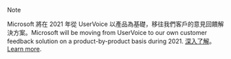 > [!NOTE]
> <span data-ttu-id="bf319-101">Microsoft 將在 2021 年從 UserVoice 以產品為基礎，移往我們客戶的意見回饋解決方案。</span><span class="sxs-lookup"><span data-stu-id="bf319-101">Microsoft will be moving from UserVoice to our own customer feedback solution on a product-by-product basis during 2021.</span></span> <span data-ttu-id="bf319-102">[深入了解](https://support.microsoft.com/topic/-pages-430e1a78-e016-472a-a10f-dc2a3df3450a)。</span><span class="sxs-lookup"><span data-stu-id="bf319-102">[Learn more](https://support.microsoft.com/topic/-pages-430e1a78-e016-472a-a10f-dc2a3df3450a).</span></span>